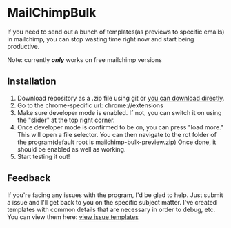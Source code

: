 # MailChimpBulk 
If you need to send out a bunch of templates(as previews to specific emails) in mailchimp, you can stop wasting time right now and start being productive.

Note: currently ***only*** works on free mailchimp versions

## Installation
1. Download repository as a .zip file using git or [you can download directly](https://github.com/dev-segal/mailchimp-bulk-preview/archive/master.zip).
2. Go to the chrome-specific url: chrome://extensions
3. Make sure developer mode is enabled. If not, you can switch it on using the "slider" at the top right corner. 
4. Once developer mode is confirmed to be on, you can press "load more." This will open a file selector. You can then navigate to the rot folder of the program(default root is mailchimp-bulk-preview.zip) Once done, it should be enabled as well as working. 
5. Start testing it out!

## Feedback
If you're facing any issues with the program, I'd be glad to help. Just submit a issue and I'll get back to you on the specific subject matter. I've created templates with common details that are necessary in order to debug, etc. You can view them here: [view issue templates](https://github.com/dev-segal/mailchimp-bulk-preview/issues/new/choose)


